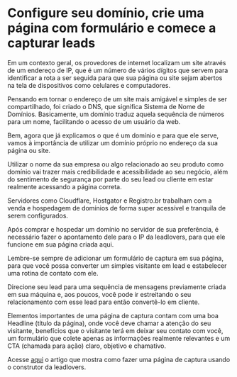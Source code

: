 # Configure seu domínio, crie uma página com formulário e comece a capturar leads

Em um contexto geral, os provedores de internet localizam um site através de um endereço de IP, que é um número de vários dígitos que servem para identificar a rota a ser seguida para que sua página ou site sejam abertos na tela de dispositivos como celulares e computadores.

Pensando em tornar o endereço de um site mais amigável e simples de ser compartilhado, foi criado o DNS, que significa Sistema de Nome de Domínios. Basicamente, um domínio traduz aquela sequência de números para um nome, facilitando o acesso de um usuário da web.

Bem, agora que já explicamos o que é um domínio e para que ele serve, vamos à importância de utilizar um domínio próprio no endereço da sua página ou site.

Utilizar o nome da sua empresa ou algo relacionado ao seu produto como domínio vai trazer mais credibilidade e acessibilidade ao seu negócio, além do sentimento de segurança por parte do seu lead ou cliente em estar realmente acessando a página correta.

Servidores como Cloudflare, Hostgator e Registro.br trabalham com a venda e hospedagem de domínios de forma super acessível e tranquila de serem configurados.

Após comprar e hospedar um domínio no servidor de sua preferência, é necessário fazer o apontamento dele para o IP da leadlovers, para que ele funcione em sua página criada aqui.

Lembre-se sempre de adicionar um formulário de captura em sua página, para que você possa converter um simples visitante em lead e estabelecer uma rotina de contato com ele.

Direcione seu lead para uma sequência de mensagens previamente criada em sua máquina e, aos poucos, você pode ir estreitando o seu relacionamento com esse lead para então convertê-lo em cliente.

Elementos importantes de uma página de captura contam com uma boa Headline (título da página), onde você deve chamar a atenção do seu visitante, benefícios que o visitante terá em deixar seu contato com você, um formulário que colete apenas as informações realmente relevantes e um CTA (chamada para ação) claro, objetivo e chamativo.

Acesse [aqui](https://suporte.love/como-criar-e-configurar-uma-pagina-de-captura-no-editor-por-componentes/) o artigo que mostra como fazer uma página de captura usando o construtor da leadlovers.
